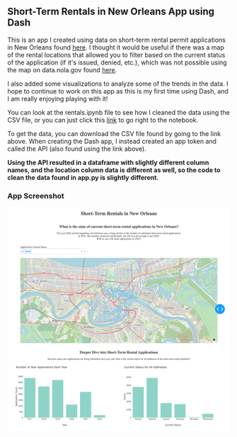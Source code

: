 ## Short-Term Rentals in New Orleans App using Dash

This is an app I created using data on short-term rental permit applications in New Orleans found [here](https://data.nola.gov/Housing-Land-Use-and-Blight/Short-Term-Rental-Permit-Applications/en36-xvxg). I thought it would be useful if there was a map of the rental locations that allowed you to filter based on the current status of the application (if it's issued, denied, etc.), which was not possible using the map on data.nola.gov found [here](https://data.nola.gov/Housing-Land-Use-and-Blight/Map-of-Short-Term-Rental-Licenses/j5u3-2ueh).

I also added some visualizations to analyze some of the trends in the data. I hope to continue to work on this app as this is my first time using Dash, and I am really enjoying playing with it!

You can look at the rentals.ipynb file to see how I cleaned the data using the CSV file, or you can just click this [link](https://github.com/kdors/short-term-rentals-dash-app/blob/main/rentals.ipynb) to go right to the notebook.

To get the data, you can download the CSV file found by going to the link above. When creating the Dash app, I instead created an app token and called the API (also found using the link above). 

**Using the API resulted in a dataframe with slightly different column names, and the location column data is different as well, so the code to clean the data found in app.py is slightly different.**

### App Screenshot
![App Screenshot](/dash-screenshot.png "App screenshot")



